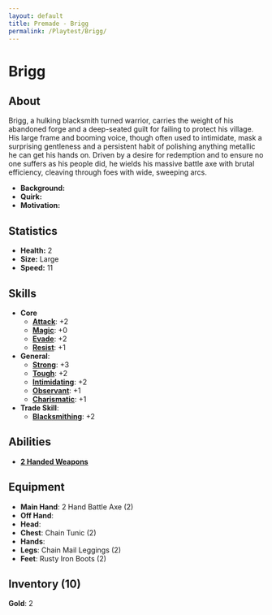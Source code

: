 ```yaml
---
layout: default
title: Premade - Brigg
permalink: /Playtest/Brigg/
---
```

# Brigg
## About
Brigg, a hulking blacksmith turned warrior, carries the weight of his abandoned forge and a deep-seated guilt for failing to protect his village. His large frame and booming voice, though often used to intimidate, mask a surprising gentleness and a persistent habit of polishing anything metallic he can get his hands on. Driven by a desire for redemption and to ensure no one suffers as his people did, he wields his massive battle axe with brutal efficiency, cleaving through foes with wide, sweeping arcs.

- **Background:** 
- **Quirk:** 
- **Motivation:** 

## Statistics
- **Health:** 2
- **Size:** Large
- **Speed:** 11

## Skills
- **Core**
    - **[Attack]({{site.baseurl}}/PlayerResources/Skills/Attack/#Attack)**: +2
    - **[Magic]({{site.baseurl}}/PlayerResources/Skills/Magic/#Magic)**: +0
    - **[Evade]({{site.baseurl}}/PlayerResources/Skills/Evade/#Evade)**: +2
    - **[Resist]({{site.baseurl}}/PlayerResources/Skills/Resist/#Resist)**: +1
- **General**:
    - **[Strong]({{site.baseurl}}/PlayerResources/Skills/Strong/#Strong)**: +3
    - **[Tough]({{site.baseurl}}/PlayerResources/Skills/Tough/#Tough)**: +2
    - **[Intimidating]({{site.baseurl}}/PlayerResources/Skills/Intimidating/#Intimidating)**: +2
    - **[Observant]({{site.baseurl}}/PlayerResources/Skills/Observant/#Observant)**: +1
    - **[Charismatic]({{site.baseurl}}/PlayerResources/Skills/Charismatic/#Charismatic)**: +1
- **Trade Skill**:
    - **[Blacksmithing]({{site.baseurl}}/PlayerResources/Skills/Blacksmith/#Blacksmith)**: +2
## Abilities
- **[2 Handed Weapons]({{site.baseurl}}/PlayerResources/Abilities/2HandedWeapons/#2-Handed-Weapons)**
## Equipment
- **Main Hand**: 2 Hand Battle Axe (2)
- **Off Hand**:
- **Head**:
- **Chest**: Chain Tunic (2)
- **Hands**:
- **Legs**: Chain Mail Leggings (2)
- **Feet**: Rusty Iron Boots (2)

## Inventory (10)
**Gold**: 2

